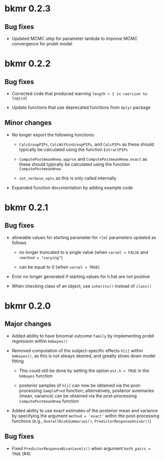 # bkmr 0.2.3

## Bug fixes

* Updated MCMC step for parameter lambda to improve MCMC convergence for probit model

# bkmr 0.2.2

## Bug fixes

* Corrected code that produced warning `length > 1 in coercion to logical`

* Update functions that use deprecated functions from `dplyr` package 

## Minor changes

* No longer export the following functions:

  * `CalcGroupPIPs`, `CalcWithinGroupPIPs`, and `CalcPIPs` as these should typically be calculated using the function `ExtractPIPs`

  * `ComputePostmeanHnew.approx` and `ComputePostmeanHnew.exact` as these should typically be calculated using the function `ComputePostmeanHnew`
  
  * `set_verbose_opts` as this is only called internally

* Expanded function documentation by adding example code

# bkmr 0.2.1

## Bug fixes

* allowable values for starting parameter for `r[m]` parameters updated as follows

  * no longer truncated to a single value (when `varsel = FALSE` and `rmethod = "varying"`)

  * can be equal to 0 (when `varsel = TRUE`)

* Error no longer generated if starting values for h.hat are not positive 

* When checking class of an object, use `inherits()` instead of `class()`

# bkmr 0.2.0

## Major changes

* Added ability to have binomial outcome `family` by implementing probit regression within `kmbayes()`

* Removed computation of the subject-specific effects `h[i]` within `kmbayes()`, as this is not always desired, and greatly slows down model fitting

  * This could still be done by setting the option `est.h = TRUE` in the `kmbayes` function
  
  * posterior samples of `h[i]` can now be obtained via the post-processing `SamplePred` function; alternatively, posterior summaries (mean, variance) can be obtained via the post-processing `ComputePostmeanHnew` function

* Added ability to use exact estimates of the posterior mean and variance by specifying the argument `method = 'exact'` within the post-processing functions (e.g., `OverallRiskSummaries()`, `PredictorResponseUnivar()`)

## Bug fixes

* Fixed `PredictorResponseBivarLevels()` when argument `both_pairs = TRUE` (#4)
